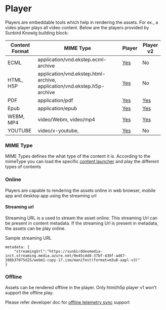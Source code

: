 # Player

Players are embeddable tools which help in rendering the assets. For ex., a video player plays all video content. Below are the players provided by Sunbird Knowlg building block:

| Content Format | MIME Type                                                               | Player                                       | Player v2                                                        |
| -------------- | ----------------------------------------------------------------------- | -------------------------------------------- | ---------------------------------------------------------------- |
| ECML           | application/vnd.ekstep.ecml-archive                                     | [Yes](v1/players/ecml-player-v1/)            | No                                                               |
| HTML, H5P      | application/vnd.ekstep.html-archive, application/vnd.ekstep.h5p-archive | [Yes](v1/players/html-h5p-player-v1.md)      | No                                                               |
| PDF            | application/pdf                                                         | [Yes](v1/players/pdf-player-v1.md)           | [Yes](v2/pdf-player/)                                            |
| Epub           | application/epub                                                        | [Yes](v1/players/epub-player-v1.md)          | [Yes](../../../use/installation-guide/players/v2/epub-player.md) |
| WEBM, MP4      | video/Webm, video/mp4                                                   | [Yes](v1/players/video-player-v1.md)         | [Yes](v2/video-player/)                                          |
| YOUTUBE        | video/x-youtube,                                                        | [Yes](v1/players/video-player-v1.md#youtube) | No                                                               |

### MIME Type

MIME Types defines the what type of the content it is. According to the mimeType you can load the specific [content launcher](v1/architecture.md#content-launchers) and play the different types of contents

### Online

Players are capable to rendering the assets online in web browser, mobile app and desktop app using the streaming url

#### Streaming url

Streaming URL is a used to stream the asset online. This streaming Url can be present in content metadata. If the streaming Url is present in metadata, the assets can be play online.

Sample streaming URL

```
metadata: {
    "streamingUrl":"https://sunbirddevmedia-inct.streaming.media.azure.net/9e45c4d8-37bf-430f-a467-388b37075d25/webm1-copy-17.ism/manifest(format=m3u8-aapl-v3)"
}
```

### Offline

Assets can be rendered offline in the player. Only html/h5p player v1 won't support the offline play.&#x20;

Please refer developer doc for [offline telemetry sync](telemetry-events/offline-telemetry.md) support
